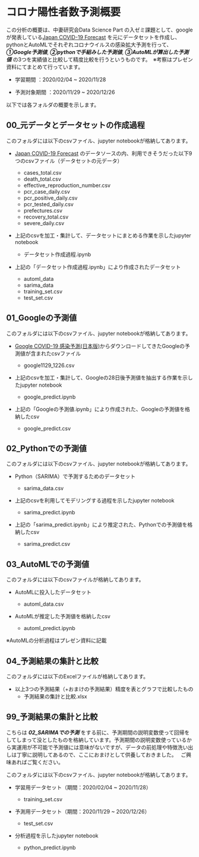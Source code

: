 # コロナ陽性者数予測概要

この分析の概要は、中妻研究会Data Science Part の入ゼミ課題として、googleが発表している[Japan COVID-19 Forecast](https://datastudio.google.com/u/0/reporting/8224d512-a76e-4d38-91c1-935ba119eb8f/page/ncZpB?s=nXbF2P6La2M) を元にデータセットを作成し、pythonとAutoMLでそれぞれコロナウイルスの感染拡大予測を行って、***①Google予測値***, ***②pythonで手組みした予測値***, ***③AutoMLが算出した予測値*** の3つを実績値と比較して精度比較を行うというものです。　※考察はプレゼン資料にてまとめて行っています。

+ 学習期間         ：2020/02/04 ~ 2020/11/28

+ 予測対象期間 ：2020/11/29 ~ 2020/12/26 

以下では各フォルダの概要を示します。



## 00_元データとデータセットの作成過程

このフォルダには以下のcsvファイル、jupyter notebookが格納してあります。

+ [Japan COVID-19 Forecast](https://datastudio.google.com/u/0/reporting/8224d512-a76e-4d38-91c1-935ba119eb8f/page/ncZpB?s=nXbF2P6La2M) のデータソースの内、利用できそうだった以下9つのcsvファイル（データセットの元データ）
  + cases_total.csv
  + death_total.csv
  + effective_reproduction_number.csv
  + pcr_case_daily.csv
  + pcr_positive_daily.csv
  + pcr_tested_daily.csv
  + prefectures.csv
  + recovery_total.csv
  + severe_daily.csv

+ 上記のcsvを加工・集計して、データセットにまとめる作業を示したjupyter notebook
  + データセット作成過程.ipynb

+ 上記の「データセット作成過程.ipynb」により作成されたデータセット
  + automl_data
  + sarima_data
  + training_set.csv
  + test_set.csv



## 01_Googleの予測値

このフォルダには以下のcsvファイル、jupyter notebookが格納してあります。

+ [Google COVID-19 感染予測(日本版)](https://datastudio.google.com/u/0/reporting/8224d512-a76e-4d38-91c1-935ba119eb8f/page/ncZpB?s=nXbF2P6La2M)からダウンロードしてきたGoogleの予測値が含まれたcsvファイル
  + google1129_1226.csv

+ 上記のcsvを加工・集計して、Googleの28日後予測値を抽出する作業を示したjupyter notebook
  + google_predict.ipynb

+ 上記の「Googleの予測値.ipynb」により作成された、Googleの予測値を格納したcsv
  + google_predict.csv



## 02_Pythonでの予測値

このフォルダには以下のcsvファイル、jupyter notebookが格納してあります。

+ Python（SARIMA）で予測するためのデータセット
  + sarima_data.csv

+ 上記のcsvを利用してモデリングする過程を示したjupyter notebook
  + sarima_predict.ipynb

+ 上記の「sarima_predict.ipynb」により推定された、Pythonでの予測値を格納したcsv
  + sarima_predict.csv



## 03_AutoMLでの予測値

このフォルダには以下のcsvファイルが格納してあります。

+ AutoMLに投入したデータセット
  + automl_data.csv

+ AutoMLが推定した予測値を格納したcsv
  + automl_predict.ipynb

※AutoMLの分析過程はプレゼン資料に記載



## 04_予測結果の集計と比較

このフォルダには以下のExcelファイルが格納してあります。

+ 以上3つの予測結果（+おまけの予測結果）精度を表とグラフで比較したもの
  + 予測結果の集計と比較.xlsx



## 99_予測結果の集計と比較

こちらは ***02_SARIMAでの予測*** をする前に、予測期間の説明変数使って回帰をしてしまって没としたものを格納しています。予測期間の説明変数使っているから実運用が不可能で予測値には意味がないですが、データの前処理や特徴洗い出しは丁寧に説明してあるので、ここにおまけとして供養しておきました。　
ご興味あればご覧ください。

このフォルダには以下のcsvファイル、jupyter notebookが格納してあります。

+ 学習用データセット（期間：2020/02/04 ~ 2020/11/28）
  + training_set.csv

+ 予測用データセット（期間：2020/11/29 ~ 2020/12/26）
  + test_set.csv

+ 分析過程を示したjupyter notebook
  + python_predict.ipynb

